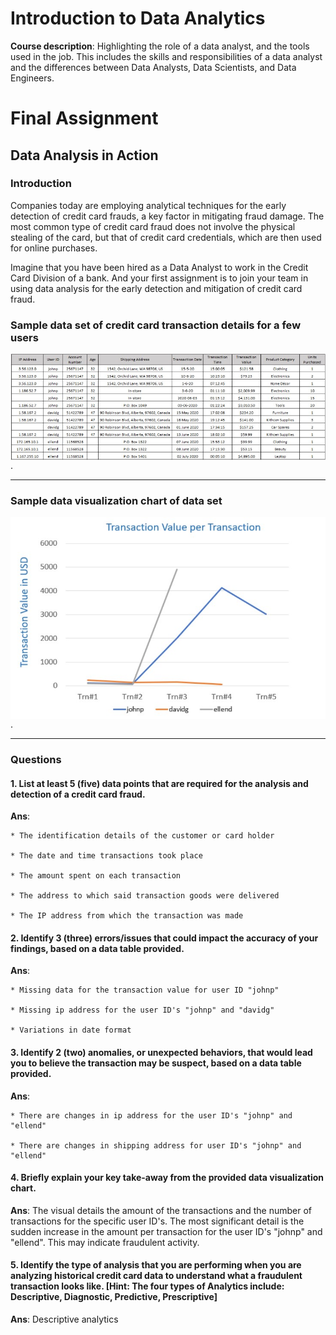 # Introduction to Data Analytics

**Course description**: Highlighting the role of a data analyst, and the tools used in the job. This includes the skills and responsibilities of a data analyst and the differences between Data Analysts, Data Scientists, and Data Engineers.

# Final Assignment

## Data Analysis in Action

### Introduction

Companies today are employing analytical techniques for the early detection of credit card frauds, a key factor in mitigating fraud damage. The most common type of credit card fraud does not involve the physical stealing of the card, but that of credit card credentials, which are then used for online purchases.

Imagine that you have been hired as a Data Analyst to work in the Credit Card Division of a bank. And your first assignment is to join your team in using data analysis for the early detection and mitigation of credit card fraud.   

### Sample data set of credit card transaction details for a few users

<img src="images/week-5-assignment-dataset-sample.jpg" align="left" width="1100">.

---

### Sample data visualization chart of data set

<img src="images/week-5-assignment-dataset-visual.jpg" align="left" width="1100">.

---

### Questions

#### 1. List at least 5 (five) data points that are required for the analysis and detection of a credit card fraud. 

  **Ans**: 

    * The identification details of the customer or card holder 

    * The date and time transactions took place

    * The amount spent on each transaction

    * The address to which said transaction goods were delivered

    * The IP address from which the transaction was made

#### 2. Identify 3 (three) errors/issues that could impact the accuracy of your findings, based on a data table provided. 

  **Ans**: 

    * Missing data for the transaction value for user ID "johnp"

    * Missing ip address for the user ID's "johnp" and "davidg"

    * Variations in date format

#### 3. Identify 2 (two) anomalies, or unexpected behaviors, that would lead you to believe the transaction may be suspect, based on a data table provided. 

  **Ans**: 

    * There are changes in ip address for the user ID's "johnp" and "ellend"

    * There are changes in shipping address for user ID's "johnp" and "ellend"

#### 4. Briefly explain your key take-away from the provided data visualization chart. 

  **Ans**: The visual details the amount of the transactions and the number of transactions for the specific user ID's. The most significant detail is the sudden increase in the amount per transaction for the user ID's "johnp" and "ellend". This may indicate fraudulent activity.

#### 5. Identify the type of analysis that you are performing when you are analyzing historical credit card data to understand what a fraudulent transaction looks like. [Hint: The four types of Analytics include: Descriptive, Diagnostic, Predictive, Prescriptive]  

  **Ans**: Descriptive analytics

